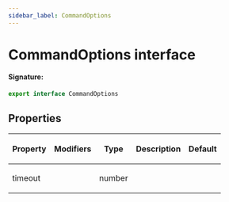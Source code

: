 ```yaml
---
sidebar_label: CommandOptions
---
```


# CommandOptions interface

#### Signature:

```typescript
export interface CommandOptions
```

## Properties

<table><thead><tr><th>

Property

</th><th>

Modifiers

</th><th>

Type

</th><th>

Description

</th><th>

Default

</th></tr></thead>
<tbody><tr><td>

<span id="timeout">timeout</span>

</td><td>

</td><td>

number

</td><td>

</td><td>

</td></tr>
</tbody></table>
